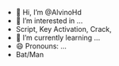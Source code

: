 - 👋 Hi, I’m @AlvinoHd
- 👀 I’m interested in ...
- Script, Key Activation, Crack,
- 🌱 I’m currently learning ...
- 😄 Pronouns: ...
- Bat/Man

